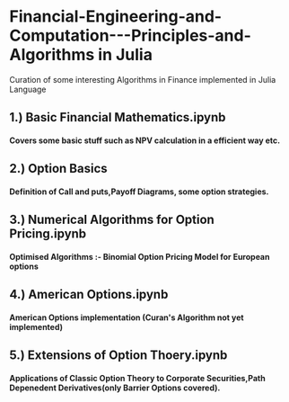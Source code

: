 # Financial-Engineering-and-Computation---Principles-and-Algorithms in Julia 
 Curation of some interesting Algorithms in Finance implemented in Julia Language

## 1.) Basic Financial Mathematics.ipynb	
####   Covers some basic stuff such as NPV calculation in a efficient way etc.
##  2.) Option Basics
####   Definition of Call and puts,Payoff Diagrams, some option strategies.
##  3.) Numerical Algorithms for Option Pricing.ipynb
####   Optimised Algorithms :- Binomial Option Pricing Model for European options
##  4.) American Options.ipynb
####   American Options implementation (Curan's Algorithm not yet implemented)
##  5.) Extensions of Option Thoery.ipynb
####   Applications of Classic Option Theory to Corporate Securities,Path Depenedent Derivatives(only Barrier Options covered).
